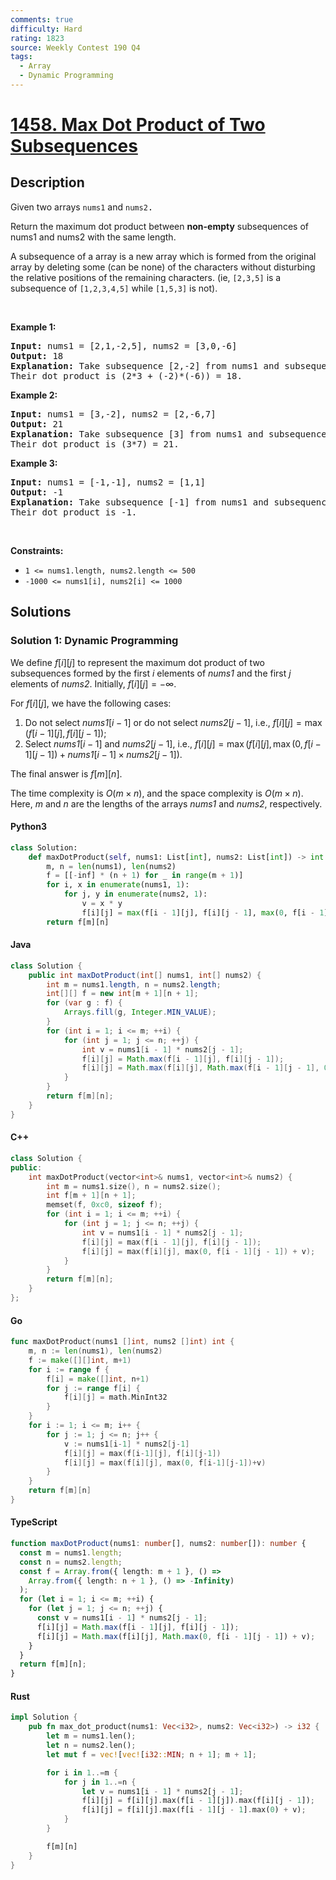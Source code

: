 ```yaml
---
comments: true
difficulty: Hard
rating: 1823
source: Weekly Contest 190 Q4
tags:
  - Array
  - Dynamic Programming
---
```


<!-- problem:start -->

# [1458. Max Dot Product of Two Subsequences](https://leetcode.com/problems/max-dot-product-of-two-subsequences)

## Description

<!-- description:start -->

<p>Given two arrays <code>nums1</code>&nbsp;and <code><font face="monospace">nums2</font></code><font face="monospace">.</font></p>

<p>Return the maximum dot product&nbsp;between&nbsp;<strong>non-empty</strong> subsequences of nums1 and nums2 with the same length.</p>

<p>A subsequence of a array is a new array which is formed from the original array by deleting some (can be none) of the characters without disturbing the relative positions of the remaining characters. (ie,&nbsp;<code>[2,3,5]</code>&nbsp;is a subsequence of&nbsp;<code>[1,2,3,4,5]</code>&nbsp;while <code>[1,5,3]</code>&nbsp;is not).</p>

<p>&nbsp;</p>
<p><strong class="example">Example 1:</strong></p>

<pre>
<strong>Input:</strong> nums1 = [2,1,-2,5], nums2 = [3,0,-6]
<strong>Output:</strong> 18
<strong>Explanation:</strong> Take subsequence [2,-2] from nums1 and subsequence [3,-6] from nums2.
Their dot product is (2*3 + (-2)*(-6)) = 18.</pre>

<p><strong class="example">Example 2:</strong></p>

<pre>
<strong>Input:</strong> nums1 = [3,-2], nums2 = [2,-6,7]
<strong>Output:</strong> 21
<strong>Explanation:</strong> Take subsequence [3] from nums1 and subsequence [7] from nums2.
Their dot product is (3*7) = 21.</pre>

<p><strong class="example">Example 3:</strong></p>

<pre>
<strong>Input:</strong> nums1 = [-1,-1], nums2 = [1,1]
<strong>Output:</strong> -1
<strong>Explanation: </strong>Take subsequence [-1] from nums1 and subsequence [1] from nums2.
Their dot product is -1.</pre>

<p>&nbsp;</p>
<p><strong>Constraints:</strong></p>

<ul>
	<li><code>1 &lt;= nums1.length, nums2.length &lt;= 500</code></li>
	<li><code>-1000 &lt;= nums1[i], nums2[i] &lt;= 1000</code></li>
</ul>

<!-- description:end -->

## Solutions

<!-- solution:start -->

### Solution 1: Dynamic Programming

We define $f[i][j]$ to represent the maximum dot product of two subsequences formed by the first $i$ elements of $\textit{nums1}$ and the first $j$ elements of $\textit{nums2}$. Initially, $f[i][j] = -\infty$.

For $f[i][j]$, we have the following cases:

1. Do not select $\textit{nums1}[i-1]$ or do not select $\textit{nums2}[j-1]$, i.e., $f[i][j] = \max(f[i-1][j], f[i][j-1])$;
2. Select $\textit{nums1}[i-1]$ and $\textit{nums2}[j-1]$, i.e., $f[i][j] = \max(f[i][j], \max(0, f[i-1][j-1]) + \textit{nums1}[i-1] \times \textit{nums2}[j-1])$.

The final answer is $f[m][n]$.

The time complexity is $O(m \times n)$, and the space complexity is $O(m \times n)$. Here, $m$ and $n$ are the lengths of the arrays $\textit{nums1}$ and $\textit{nums2}$, respectively.

<!-- tabs:start -->

#### Python3

```python
class Solution:
    def maxDotProduct(self, nums1: List[int], nums2: List[int]) -> int:
        m, n = len(nums1), len(nums2)
        f = [[-inf] * (n + 1) for _ in range(m + 1)]
        for i, x in enumerate(nums1, 1):
            for j, y in enumerate(nums2, 1):
                v = x * y
                f[i][j] = max(f[i - 1][j], f[i][j - 1], max(0, f[i - 1][j - 1]) + v)
        return f[m][n]
```

#### Java

```java
class Solution {
    public int maxDotProduct(int[] nums1, int[] nums2) {
        int m = nums1.length, n = nums2.length;
        int[][] f = new int[m + 1][n + 1];
        for (var g : f) {
            Arrays.fill(g, Integer.MIN_VALUE);
        }
        for (int i = 1; i <= m; ++i) {
            for (int j = 1; j <= n; ++j) {
                int v = nums1[i - 1] * nums2[j - 1];
                f[i][j] = Math.max(f[i - 1][j], f[i][j - 1]);
                f[i][j] = Math.max(f[i][j], Math.max(f[i - 1][j - 1], 0) + v);
            }
        }
        return f[m][n];
    }
}
```

#### C++

```cpp
class Solution {
public:
    int maxDotProduct(vector<int>& nums1, vector<int>& nums2) {
        int m = nums1.size(), n = nums2.size();
        int f[m + 1][n + 1];
        memset(f, 0xc0, sizeof f);
        for (int i = 1; i <= m; ++i) {
            for (int j = 1; j <= n; ++j) {
                int v = nums1[i - 1] * nums2[j - 1];
                f[i][j] = max(f[i - 1][j], f[i][j - 1]);
                f[i][j] = max(f[i][j], max(0, f[i - 1][j - 1]) + v);
            }
        }
        return f[m][n];
    }
};
```

#### Go

```go
func maxDotProduct(nums1 []int, nums2 []int) int {
	m, n := len(nums1), len(nums2)
	f := make([][]int, m+1)
	for i := range f {
		f[i] = make([]int, n+1)
		for j := range f[i] {
			f[i][j] = math.MinInt32
		}
	}
	for i := 1; i <= m; i++ {
		for j := 1; j <= n; j++ {
			v := nums1[i-1] * nums2[j-1]
			f[i][j] = max(f[i-1][j], f[i][j-1])
			f[i][j] = max(f[i][j], max(0, f[i-1][j-1])+v)
		}
	}
	return f[m][n]
}
```

#### TypeScript

```ts
function maxDotProduct(nums1: number[], nums2: number[]): number {
  const m = nums1.length;
  const n = nums2.length;
  const f = Array.from({ length: m + 1 }, () =>
    Array.from({ length: n + 1 }, () => -Infinity)
  );
  for (let i = 1; i <= m; ++i) {
    for (let j = 1; j <= n; ++j) {
      const v = nums1[i - 1] * nums2[j - 1];
      f[i][j] = Math.max(f[i - 1][j], f[i][j - 1]);
      f[i][j] = Math.max(f[i][j], Math.max(0, f[i - 1][j - 1]) + v);
    }
  }
  return f[m][n];
}
```

#### Rust

```rust
impl Solution {
    pub fn max_dot_product(nums1: Vec<i32>, nums2: Vec<i32>) -> i32 {
        let m = nums1.len();
        let n = nums2.len();
        let mut f = vec![vec![i32::MIN; n + 1]; m + 1];

        for i in 1..=m {
            for j in 1..=n {
                let v = nums1[i - 1] * nums2[j - 1];
                f[i][j] = f[i][j].max(f[i - 1][j]).max(f[i][j - 1]);
                f[i][j] = f[i][j].max(f[i - 1][j - 1].max(0) + v);
            }
        }

        f[m][n]
    }
}
```

<!-- tabs:end -->

<!-- solution:end -->

<!-- problem:end -->
